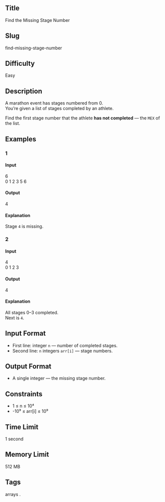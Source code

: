 ## Title

Find the Missing Stage Number

## Slug

find-missing-stage-number

## Difficulty

Easy

## Description

A marathon event has stages numbered from 0.  
You’re given a list of stages completed by an athlete.  

Find the first stage number that the athlete **has not completed** — the `MEX` of the list.

## Examples

### 1

#### Input

6  
0 1 2 3 5 6

#### Output
4

#### Explanation
Stage `4` is missing.

### 2

#### Input

4  
0 1 2 3

#### Output
4

#### Explanation
All stages 0–3 completed.  
Next is `4`.

## Input Format

- First line: integer `n` — number of completed stages.  
- Second line: `n` integers `arr[i]` — stage numbers.

## Output Format

- A single integer — the missing stage number.

## Constraints

- 1 ≤ n ≤ 10⁴  
- -10⁹ ≤ arr[i] ≤ 10⁹    

## Time Limit

1 second

## Memory Limit

512 MB

## Tags

arrays .
